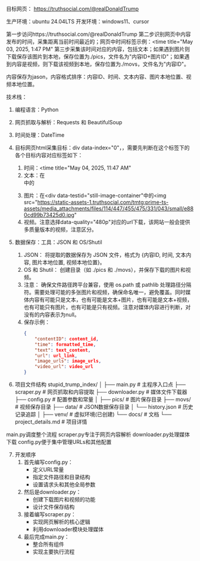 目标网页： https://truthsocial.com/@realDonaldTrump

生产环境：ubuntu 24.04LTS
开发环境：windows11、cursor

第一步访问https://truthsocial.com/@realDonaldTrump
第二步识别网页中内容发布的时间，采集距离当前时间最近的；网页中时间标签示例：<time title="May 03, 2025, 1:47 PM"
第三步采集该时间对应的内容，包括文本；如果遇到图片则下载保存该图片到本地，保存位置为./pics，文件名为"内容ID+图片ID"；如果遇到内容是视频，则下载该视频到本地，保存位置为./movs，文件名为"内容ID"。

内容保存为jason，内容格式排序：内容ID、时间、文本内容、图片本地位置、视频本地位置。

技术栈：
1. 编程语言：Python
2. 网页抓取与解析：Requests 和 BeautifulSoup 
3. 时间处理：DateTime 
4. 目标网页html采集目标：div data-index="0"，，需要先判断在这个标签下的各个目标内容对应标签如下：
      1. 时间：<time title="May 04, 2025, 11:47 AM"
      2. 文本：在<div class="relative">中的<p>
      3. 图片：在<div data-testid="still-image-container"中的<img src="https://static-assets-1.truthsocial.com/tmtg:prime-ts-assets/media_attachments/files/114/447/455/475/331/043/small/e880cd99b73425d0.jpg"
      4. 视频<source src="https://1a-1791.com/video/fww1/f8/s8/2/X/R/v/H/XRvHy.caa.mp4?b=1&amp;u=ummtf" type="video/mp4" data-quality="480p">。注意选择data-quality="480p"对应的url下载，该网站一般会提供多质量版本的视频，注意区分。
5. 数据保存：工具：JSON 和 OS/Shutil
   1. JSON： 将提取的数据保存为 JSON 文件，格式为 {内容ID, 时间, 文本内容, 图片本地位置, 视频本地位置}。  
   2. OS 和 Shutil： 创建目录（如 ./pics 和 ./movs），并保存下载的图片和视频。    
   3. 注意： 确保文件路径跨平台兼容，使用 os.path 或 pathlib 处理路径分隔符。需要处理可能的多张图片和视频，确保命名唯一，避免覆盖。同时媒体内容有可能只是文本，也有可能是文本+图片，也有可能是文本+视频，也有可能只有图片，也有可能是只有视频。注意对媒体内容进行判断，对没有的内容表示为null。
   4. 保存示例：
        ```json
        {
            "contentID": content_id,
            "time": formatted_time,
            "text": text_content,
            "url": url_link,
            "image_urls": image_urls,
            "video_url": video_url
        }
        ```

6. 项目文件结构
      stupid_trump_index/
      │
      ├── main.py                  # 主程序入口点
      ├── scraper.py               # 网页抓取和内容提取
      ├── downloader.py            # 媒体文件下载器
      ├── config.py                # 配置参数和常量
      │
      ├── pics/                    # 图片保存目录
      ├── movs/                    # 视频保存目录
      ├── data/                    # JSON数据保存目录
      │   └── history.json         # 历史记录追踪
      │
      ├── venv/                    # 虚拟环境(已创建)
      └── docs/                    # 文档
      └── project_details.md   # 项目详情

main.py调度整个流程
scraper.py专注于网页内容解析
downloader.py处理媒体下载
config.py便于集中管理URLs和其他配置

7. 开发顺序
      1. 首先编写config.py：
            - 定义URL常量
            - 指定文件路径和目录结构
            - 设置请求头和其他全局参数
      2. 然后是downloader.py：
            - 创建下载图片和视频的功能
            - 设计文件保存结构
      3. 接着编写scraper.py：
            - 实现网页解析的核心逻辑
            - 利用downloader模块处理媒体
      4. 最后完成main.py：
            - 整合所有组件
            - 实现主要执行流程











